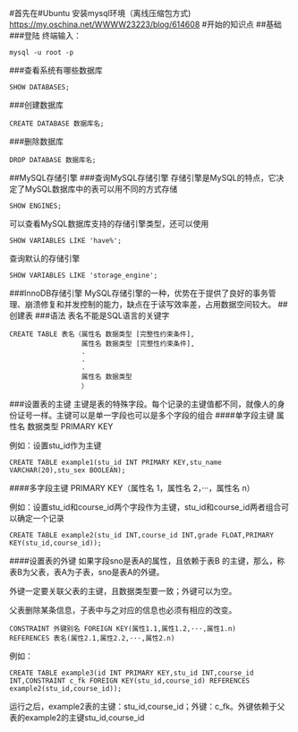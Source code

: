 #首先在#Ubuntu 安装mysql环境（离线压缩包方式)
<https://my.oschina.net/WWWW23223/blog/614608>
#开始的知识点
##基础
###登陆
终端输入：
```
mysql -u root -p
```
###查看系统有哪些数据库
```
SHOW DATABASES;
```
###创建数据库
```
CREATE DATABASE 数据库名;
```
###删除数据库
```
DROP DATABASE 数据库名;
```
##MySQL存储引擎
###查询MySQL存储引擎
存储引擎是MySQL的特点，它决定了MySQL数据库中的表可以用不同的方式存储
```
SHOW ENGINES;
```
可以查看MySQL数据库支持的存储引擎类型，还可以使用
```
SHOW VARIABLES LIKE 'have%';
```
查询默认的存储引擎
```
SHOW VARIABLES LIKE 'storage_engine';
```
###InnoDB存储引擎
MySQL存储引擎的一种，优势在于提供了良好的事务管理、崩溃修复和并发控制的能力，缺点在于读写效率差，占用数据空间较大。
##创建表
###语法
表名不能是SQL语言的关键字
```
CREATE TABLE 表名（属性名 数据类型 [完整性约束条件],
                  属性名 数据类型 [完整性约束条件],
                  .
                  .
                  .
                  属性名 数据类型
                  ）
```
###设置表的主键
主键是表的特殊字段。每个记录的主键值都不同，就像人的身份证号一样。主键可以是单一字段也可以是多个字段的组合
####单字段主键
属性名 数据类型 PRIMARY KEY

例如：设置stu_id作为主键
```
CREATE TABLE example1(stu_id INT PRIMARY KEY,stu_name VARCHAR(20),stu_sex BOOLEAN);
```
####多字段主键
PRIMARY KEY（属性名 1，属性名 2，···，属性名 n）

例如：设置stu_id和course_id两个字段作为主键，stu_id和course_id两者组合可以确定一个记录
```
CREATE TABLE example2(stu_id INT,course_id INT,grade FLOAT,PRIMARY KEY(stu_id,course_id));
```
####设置表的外键
如果字段sno是表A的属性，且依赖于表B 的主键，那么，称表B为父表，表A为子表，sno是表A的外键。

外键一定要关联父表的主键，且数据类型要一致；外键可以为空。

父表删除某条信息，子表中与之对应的信息也必须有相应的改变。
```
CONSTRAINT 外键别名 FOREIGN KEY(属性1.1,属性1.2,···,属性1.n) 
REFERENCES 表名(属性2.1,属性2.2,···,属性2.n)
```
例如：
```
CREATE TABLE example3(id INT PRIMARY KEY,stu_id INT,course_id INT,CONSTRAINT c_fk FOREIGN KEY(stu_id,course_id) REFERENCES example2(stu_id,course_id));
```
运行之后，example2表的主键：stu_id,course_id；外键：c_fk。外键依赖于父表的example2的主键stu_id,course_id
